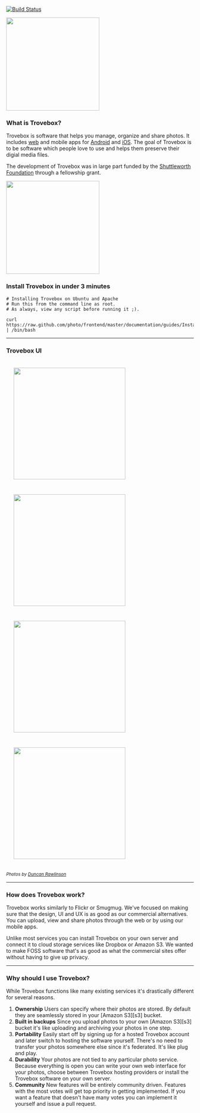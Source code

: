 [![Build Status](https://travis-ci.org/oparoz/frontend.svg?branch=master)](http://travis-ci.org/oparoz/frontend)

<img src="https://raw.githubusercontent.com/photo/frontend/master/files/creative/logo.png" width="250">

### What is Trovebox?
Trovebox is software that helps you manage, organize and share photos. It includes [web](https://github.com/photo/frontend) and mobile apps for [Android](https://github.com/photo/mobile-android) and [iOS](https://github.com/photo/mobile-ios). The goal of Trovebox is to be software which people love to use and helps them preserve their digial media files.

The development of Trovebox was in large part funded by the [Shuttleworth Foundation](https://www.shuttleworthfoundation.org/) through a fellowship grant.

<img src="https://raw.githubusercontent.com/photo/frontend/master/files/creative/shuttleworth-funded.png" width="250">

### Install Trovebox in under 3 minutes

    # Installing Trovebox on Ubuntu and Apache
    # Run this from the command line as root.
    # As always, view any script before running it ;).

    curl https://raw.github.com/photo/frontend/master/documentation/guides/InstallationUbuntuApache.sh | /bin/bash

----------------------------------------

### Trovebox UI

<a href="https://raw.githubusercontent.com/photo/frontend/master/files/creative/screenshots/web/gallery.jpg"><img src="https://raw.githubusercontent.com/photo/frontend/master/files/creative/screenshots/web/gallery-t.jpg" width="300" hspace="20" vspace="20"></a>
<a href="https://raw.githubusercontent.com/photo/frontend/master/files/creative/screenshots/web/lightbox.jpg"><img src="https://raw.githubusercontent.com/photo/frontend/master/files/creative/screenshots/web/lightbox-t.jpg" width="300" hspace="20" vspace="20"></a>
<a href="https://raw.githubusercontent.com/photo/frontend/master/files/creative/screenshots/web/detail.jpg"><img src="https://raw.githubusercontent.com/photo/frontend/master/files/creative/screenshots/web/detail-t.jpg" width="300" hspace="20" vspace="20"></a>
<a href="https://raw.githubusercontent.com/photo/frontend/master/files/creative/screenshots/web/upload.jpg"><img src="https://raw.githubusercontent.com/photo/frontend/master/files/creative/screenshots/web/upload-t.jpg" width="300" hspace="20" vspace="20"></a>

*<sub>Photos by [Duncan Rawlinson](http://duncan.co/)</sub>*

----------------------------------------

### How does Trovebox work?

Trovebox works similarly to Flickr or Smugmug. We've focused on making sure that the design, UI and UX is as good as our commercial alternatives. You can upload, view and share photos through the web or by using our mobile apps.

Unlike most services you can install Trovebox on your own server and connect it to cloud storage services like Dropbox or Amazon S3. We wanted to make FOSS software that's as good as what the commercial sites offer without having to give up privacy.

----------------------------------------

### Why should I use Trovebox?

While Trovebox functions like many existing services it's drastically different for several reasons.

1.  **Ownership**
    Users can specify where their photos are stored. By default they are seamlessly stored in your [Amazon S3][s3] bucket.
1.  **Built in backups**
    Since you upload photos to your own [Amazon S3][s3] bucket it's like uploading and archiving your photos in one step.
1.  **Portability**
    Easily start off by signing up for a hosted Trovebox account and later switch to hosting the software yourself. There's no need to transfer your photos somewhere else since it's federated. It's like plug and play.
1.  **Durability**
    Your photos are not tied to any particular photo service. Because everything is open you can write your own web interface for your photos, choose between Trovebox hosting providers or install the Trovebox software on your own server.
1.  **Community**
    New features will be entirely community driven. Features with the most votes will get top priority in getting implemented. If you want a feature that doesn't have many votes you can implement it yourself and issue a pull request.
